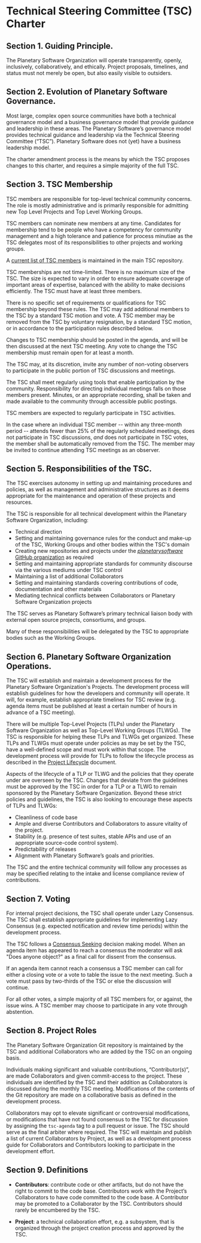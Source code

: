 ﻿# Technical Steering Committee (TSC) Charter

## Section 1. Guiding Principle.

The Planetary Software Organization will operate transparently, openly, inclusively,
collaboratively, and ethically. Project proposals, timelines, and status
must not merely be open, but also easily visible to outsiders.

## Section 2. Evolution of Planetary Software Governance.

Most large, complex open source communities have both a technical
governance model and a business governance model that provide
guidance and leadership in these areas. The Planetary Software’s
governance model provides technical guidance and leadership via the
Technical Steering Committee (“TSC”). Planetary Software does not
(yet) have a business leadership model.

The charter amendment process is the means by which the TSC
proposes changes to this charter, and requires a simple majority 
of the full TSC.

## Section 3. TSC Membership

TSC members are responsible for top-level technical community concerns. The role
is mostly administrative and is primarily responsible for admitting new Top Level
Projects and Top Level Working Groups.

TSC members can nominate new members at any time. Candidates for membership tend
to be people who have a competency for community management and a high tolerance
and patience for process minutiae as the TSC delegates most of its responsibilities
to other projects and working groups.

A [current list of TSC members](Members.md) is maintained in the
main TSC repository.

TSC memberships are not time-limited. There is no maximum size of the TSC.
The size is expected to vary in order to ensure adequate coverage of important
areas of expertise, balanced with the ability to make decisions efficiently.
The TSC must have at least three members.

There is no specific set of requirements or qualifications for TSC
membership beyond these rules. The TSC may add additional members to the
TSC by a standard TSC motion and vote. A TSC member may be removed from the
TSC by voluntary resignation, by a standard TSC motion, or in accordance to the
participation rules described below.

Changes to TSC membership should be posted in the agenda, and will be then discussed
at the next TSC meeting. Any vote to change the TSC membership must remain open
for at least a month.

The TSC may, at its discretion, invite any number of non-voting observers to
participate in the public portion of TSC discussions and meetings.

The TSC shall meet regularly using tools that enable participation by the
community. Responsibility for directing individual meetings falls on those members
present. Minutes, or an
appropriate recording, shall be taken and made available to the community
through accessible public postings.

TSC members are expected to regularly participate in TSC activities.

In the case where an individual TSC member -- within any three-month period --
attends fewer than 25% of the regularly scheduled meetings, does not
participate in TSC discussions, *and* does not participate in TSC votes, the
member shall be automatically removed from the TSC. The member may be invited
to continue attending TSC meetings as an observer.

## Section 5. Responsibilities of the TSC.  

The TSC exercises autonomy in setting up and maintaining procedures and policies,
as well as management and administrative structures as it deems appropriate for the
maintenance and operation of these projects and resources.

The TSC is responsible for all technical development within the
Planetary Software Organization, including:

* Technical direction
* Setting and maintaining governance rules for the conduct and make-up of the
  TSC, Working Groups and other bodies within the TSC's domain
* Creating new repositories and projects under the 
  [_planetarysoftware_ GitHub organization](https://github.com/planetarysoftware)
  as required
* Setting and maintaining appropriate standards for community discourse via the
  various mediums under TSC control
* Maintaining a list of additional Collaborators
* Setting and maintaining standards covering contributions of code,
  documentation and other materials
* Mediating technical conflicts between Collaborators or Planetary Software Organization
projects

The TSC serves as Planetary Software’s primary technical liaison
body with external open source projects, consortiums, and groups.

Many of these responsibilities will be delegated by the TSC to appropriate
bodies such as the Working Groups.


## Section 6. Planetary Software Organization Operations.

The TSC will establish and maintain a development process for the
Planetary Software Organization's Projects. The development process
will establish guidelines for how the developers and community will
operate. It will, for example, establish appropriate timelines for
TSC review (e.g. agenda items must be published at least a certain
number of hours in advance of a TSC meeting).

There will be multiple Top-Level Projects (TLPs) under the Planetary
Software Organization as well as Top-Level Working Groups (TLWGs).
The TSC is responsible for helping these TLPs and TLWGs get organized.
These TLPs and TLWGs must operate under policies as may be set by
the TSC, have a well-defined scope and must work within that scope.
The development process will provide for TLPs to follow the lifecycle
process as described in the [Project Lifecycle](Lifecycle.md)
document.  

Aspects of the lifecycle of a TLP or TLWG and the policies that
they operate under are overseen by the TSC.  Changes that deviate
from the guidelines must be approved by the TSC in order for a TLP
or a TLWG to remain sponsored by the Planetary Software Organization.
Beyond these strict policies and guidelines, the TSC is also looking
to encourage these aspects of TLPs and TLWGs:

* Cleanliness of code base
* Ample and diverse Contributors and Collaborators to assure vitality of
the project.
* Stability (e.g. presence of test suites, stable APIs and use of an
  appropriate source-code control system).
* Predictability of releases
* Alignment with Planetary Software’s goals and priorities.

The TSC and the entire technical community will follow any processes
as may be specified relating to the intake and license compliance
review of contributions.

## Section 7. Voting

For internal project decisions, the TSC shall operate under Lazy
Consensus. The TSC shall establish appropriate guidelines for
implementing Lazy Consensus (e.g. expected notification and review time
periods) within the development process.

The TSC follows a [Consensus Seeking][] decision making model. When an agenda
item has appeared to reach a consensus the moderator will ask "Does anyone
object?" as a final call for dissent from the consensus.

If an agenda item cannot reach a consensus a TSC member can call for
either a closing vote or a vote to table the issue to the next meeting.
Such a vote must pass by two-thirds of the TSC or else the discussion will continue.

For all other votes, a simple majority of all TSC members for, or against, the issue
wins. A TSC member may choose to participate in any vote through abstention.


## Section 8. Project Roles

The Planetary Software Organization Git repository is maintained by the TSC and
additional Collaborators who are added by the TSC on an ongoing basis.

Individuals making significant and valuable contributions,
“Contributor(s)”, are made Collaborators and given commit-access to the
project. These individuals are identified by the TSC and their addition
as Collaborators is discussed during the monthly TSC meeting.
Modifications of the contents of the Git repository are made on a
collaborative basis as defined in the development process.

Collaborators may opt to elevate significant or controversial
modifications, or modifications that have not found consensus to the TSC
for discussion by assigning the `tsc-agenda` tag to a pull request or
issue. The TSC should serve as the final arbiter where required. The TSC
will maintain and publish a list of current Collaborators by Project, as
well as a development process guide for Collaborators and Contributors
looking to participate in the development effort.

## Section 9. Definitions

* **Contributors**: contribute code or other artifacts, but do not have
the right to commit to the code base. Contributors work with the
Project’s Collaborators to have code committed to the code base. A
Contributor may be promoted to a Collaborator by the TSC. Contributors should
rarely be encumbered by the TSC.

* **Project**: a technical collaboration effort, e.g. a subsystem, that
is organized through the project creation process and approved by the
TSC.

[Consensus Seeking]: http://en.wikipedia.org/wiki/Consensus-seeking_decision-making
[Condorcet]: http://en.wikipedia.org/wiki/Condorcet_method
[Single Transferable Vote]: http://en.wikipedia.org/wiki/Single_transferable_vote
